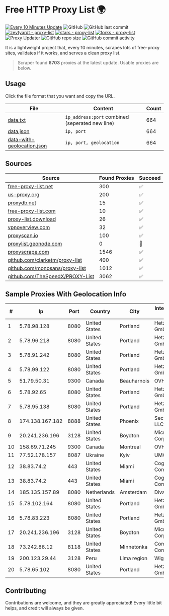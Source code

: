 
# Free HTTP Proxy List 🌍

[![Every 10 Minutes Update](https://github.com/mertguvencli/http-proxy-list/actions/workflows/main.yml/badge.svg?branch=main)](https://github.com/mertguvencli/http-proxy-list/actions/workflows/main.yml)
![GitHub](https://img.shields.io/github/license/mertguvencli/http-proxy-list)
![GitHub last commit](https://img.shields.io/github/last-commit/mertguvencli/http-proxy-list)
[![zevtyardt - proxy-list](https://img.shields.io/static/v1?label=zevtyardt&message=proxy-list&color=blue&logo=github)](https://github.com/zevtyardt/proxy-list "Go to GitHub repo")
[![stars - proxy-list](https://img.shields.io/github/stars/zevtyardt/proxy-list?style=social)](https://github.com/zevtyardt/proxy-list)
[![forks - proxy-list](https://img.shields.io/github/forks/zevtyardt/proxy-list?style=social)](https://github.com/zevtyardt/proxy-list)
[![Proxy Updater](https://github.com/zevtyardt/proxy-list/workflows/Proxy%20Updater/badge.svg)](https://github.com/zevtyardt/proxy-list/actions?query=workflow:"Proxy+Updater")
![GitHub repo size](https://img.shields.io/github/repo-size/zevtyardt/proxy-list)
[![GitHub commit activity](https://img.shields.io/github/commit-activity/m/zevtyardt/proxy-list?logo=commits)](https://github.com/zevtyardt/proxy-list/commits/main)

It is a lightweight project that, every 10 minutes, scrapes lots of free-proxy sites, validates if it works, and serves a clean proxy list.

> Scraper found **6703** proxies at the latest update. Usable proxies are below.

## Usage

Click the file format that you want and copy the URL.

|File|Content|Count|
|----|-------|-----|
|[data.txt](https://raw.githubusercontent.com/mertguvencli/http-proxy-list/main/proxy-list/data.txt)|`ip_address:port` combined (seperated new line)|664|
|[data.json](https://raw.githubusercontent.com/mertguvencli/http-proxy-list/main/proxy-list/data.json)|`ip, port`|664|
|[data-with-geolocation.json](https://raw.githubusercontent.com/mertguvencli/http-proxy-list/main/proxy-list/data-with-geolocation.json)|`ip, port, geolocation`|664|

## Sources

|Source|Found Proxies|Succeed|
|------|-------------|-------|
|[free-proxy-list.net](https://free-proxy-list.net)|300|✅|
|[us-proxy.org](https://www.us-proxy.org)|200|✅|
|[proxydb.net](http://proxydb.net)|15|✅|
|[free-proxy-list.com](https://free-proxy-list.com/?page=&port=&type%5B%5D=http&type%5B%5D=https&up_time=0&search=Search)|10|✅|
|[proxy-list.download](https://www.proxy-list.download/HTTP)|26|✅|
|[vpnoverview.com](https://vpnoverview.com/privacy/anonymous-browsing/free-proxy-servers)|32|✅|
|[proxyscan.io](https://www.proxyscan.io)|100|✅|
|[proxylist.geonode.com](https://proxylist.geonode.com/api/proxy-list?limit=300&page=1&sort_by=lastChecked&sort_type=desc&protocols=http,https)|0|🚫|
|[proxyscrape.com](https://api.proxyscrape.com/v2/?request=displayproxies&protocol=http&timeout=10000&country=all&ssl=all&anonymity=all)|1546|✅|
|[github.com/clarketm/proxy-list](https://raw.githubusercontent.com/clarketm/proxy-list/master/proxy-list-raw.txt)|400|✅|
|[github.com/monosans/proxy-list](https://raw.githubusercontent.com/monosans/proxy-list/main/proxies/http.txt)|1012|✅|
|[github.com/TheSpeedX/PROXY-List](https://raw.githubusercontent.com/TheSpeedX/PROXY-List/master/http.txt)|3062|✅|


## Sample Proxies With Geolocation Info

|#|Ip|Port|Country|City|Internet Service Provider|
|-|--|----|-------|----|-------------------------|
|1|5.78.98.128|8080|United States|Portland|Hetzner Online GmbH|
|2|5.78.96.218|8080|United States|Portland|Hetzner Online GmbH|
|3|5.78.91.242|8080|United States|Portland|Hetzner Online GmbH|
|4|5.78.99.122|8080|United States|Portland|Hetzner Online GmbH|
|5|51.79.50.31|9300|Canada|Beauharnois|OVH SAS|
|6|5.78.92.65|8080|United States|Portland|Hetzner Online GmbH|
|7|5.78.95.138|8080|United States|Portland|Hetzner Online GmbH|
|8|174.138.167.182|8888|United States|Phoenix|Secured Servers LLC|
|9|20.241.236.196|3128|United States|Boydton|Microsoft Corporation|
|10|158.69.71.245|9300|Canada|Montreal|OVH SAS|
|11|77.52.178.157|8087|Ukraine|Kyiv|UMC|
|12|38.83.74.2|443|United States|Miami|Cogent Communications|
|13|38.83.74.2|443|United States|Miami|Cogent Communications|
|14|185.135.157.89|8080|Netherlands|Amsterdam|Diva-C OOO|
|15|5.78.102.164|8080|United States|Portland|Hetzner Online GmbH|
|16|5.78.83.223|8080|United States|Portland|Hetzner Online GmbH|
|17|20.241.236.196|3128|United States|Boydton|Microsoft Corporation|
|18|73.242.86.12|8118|United States|Minnetonka|Comcast Cable Communications|
|19|200.123.29.44|3128|Peru|Lima region|Wigo S.A.|
|20|5.78.65.102|8080|United States|Portland|Hetzner Online GmbH|



## Contributing

Contributions are welcome, and they are greatly appreciated! Every
little bit helps, and credit will always be given.


